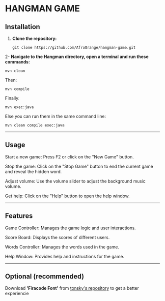# HANGMAN GAME

## Installation

1. **Clone the repository:**

   ```
   git clone https://github.com/AfroOrange/hangman-game.git
   ```
   
2- **Navigate to the Hangman directory, open a terminal and run these commands:**

    mvn clean

Then: 

    mvn compile

Finally: 

    mvn exec:java

Else you can run them in the same command line:

    mvn clean compile exec:java

------------------------

## Usage
Start a new game: Press F2 or click on the "New Game" button.

Stop the game: Click on the "Stop Game" button to end the current game and reveal the hidden word.

Adjust volume: Use the volume slider to adjust the background music volume.

Get help: Click on the "Help" button to open the help window.

------------------------
## Features
Game Controller: Manages the game logic and user interactions.

Score Board: Displays the scores of different users.

Words Controller: Manages the words used in the game.

Help Window: Provides help and instructions for the game.

-----------------------
## Optional (recommended) 

Download **'Firacode Font'** from [tonsky's repository](https://github.com/tonsky/FiraCode) to get a better experiencie
